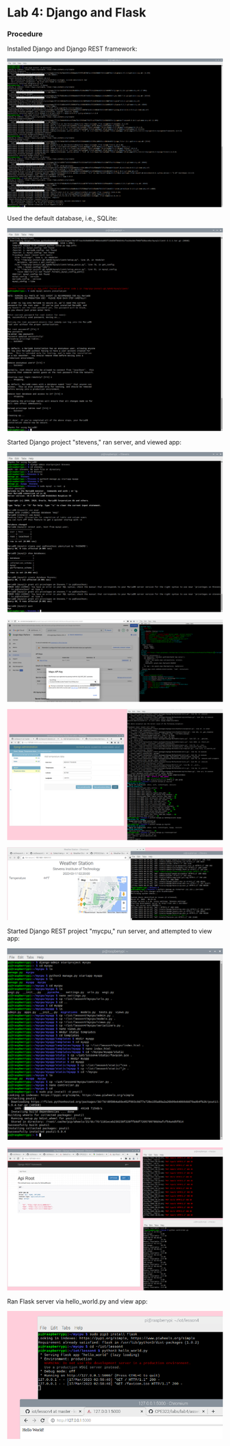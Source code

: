 # Lab 4: Django and Flask

### Procedure

Installed Django and Django REST framework:

![install Django](../lab4/assets/installDjango.png)

Used the default database, i.e., SQLite:

![install MariaDB](../lab4/assets/installMariaDB.png)

Started Django project "stevens," ran server, and viewed app:

![create database](../lab4/assets/creatingDatabaseStevens.png)

![create API](../lab4/assets/createAPIforStevens.png)

![enter data](../lab4/assets/enterDataVNC.png)

![Stevens app](../lab4/assets/StevensFinal.png)

Started Django REST project "mycpu," run server, and attempted to view app:

![REST 1](../lab4/assets/REST1.png)

![REST 2](../lab4/assets/RESTFinal.png)

Ran Flask server via hello_world.py and view app:

![flask app](../lab4/assets/flask.png)
